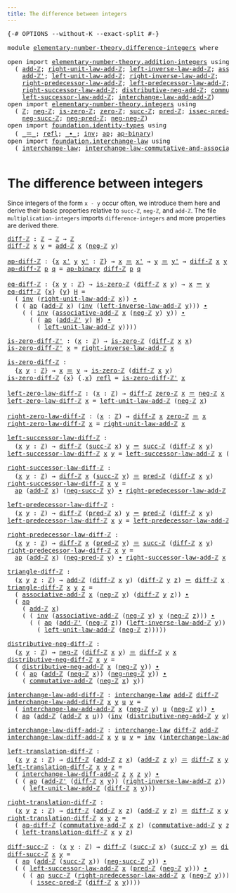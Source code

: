 ```yaml
---
title: The difference between integers
---
```


<pre class="Agda"><a id="57" class="Symbol">{-#</a> <a id="61" class="Keyword">OPTIONS</a> <a id="69" class="Pragma">--without-K</a> <a id="81" class="Pragma">--exact-split</a> <a id="95" class="Symbol">#-}</a>

<a id="100" class="Keyword">module</a> <a id="107" href="elementary-number-theory.difference-integers.html" class="Module">elementary-number-theory.difference-integers</a> <a id="152" class="Keyword">where</a>

<a id="159" class="Keyword">open</a> <a id="164" class="Keyword">import</a> <a id="171" href="elementary-number-theory.addition-integers.html" class="Module">elementary-number-theory.addition-integers</a> <a id="214" class="Keyword">using</a>
  <a id="222" class="Symbol">(</a> <a id="224" href="elementary-number-theory.addition-integers.html#1505" class="Function">add-ℤ</a><a id="229" class="Symbol">;</a> <a id="231" href="elementary-number-theory.addition-integers.html#2048" class="Function">right-unit-law-add-ℤ</a><a id="251" class="Symbol">;</a> <a id="253" href="elementary-number-theory.addition-integers.html#7179" class="Function">left-inverse-law-add-ℤ</a><a id="275" class="Symbol">;</a> <a id="277" href="elementary-number-theory.addition-integers.html#5260" class="Function">associative-add-ℤ</a><a id="294" class="Symbol">;</a>
    <a id="300" href="elementary-number-theory.addition-integers.html#1739" class="Function">add-ℤ&#39;</a><a id="306" class="Symbol">;</a> <a id="308" href="elementary-number-theory.addition-integers.html#1957" class="Function">left-unit-law-add-ℤ</a><a id="327" class="Symbol">;</a> <a id="329" href="elementary-number-theory.addition-integers.html#7685" class="Function">right-inverse-law-add-ℤ</a><a id="352" class="Symbol">;</a>
    <a id="358" href="elementary-number-theory.addition-integers.html#2918" class="Function">right-predecessor-law-add-ℤ</a><a id="385" class="Symbol">;</a> <a id="387" href="elementary-number-theory.addition-integers.html#2441" class="Function">left-predecessor-law-add-ℤ</a><a id="413" class="Symbol">;</a>
    <a id="419" href="elementary-number-theory.addition-integers.html#4016" class="Function">right-successor-law-add-ℤ</a><a id="444" class="Symbol">;</a> <a id="446" href="elementary-number-theory.addition-integers.html#10015" class="Function">distributive-neg-add-ℤ</a><a id="468" class="Symbol">;</a> <a id="470" href="elementary-number-theory.addition-integers.html#6403" class="Function">commutative-add-ℤ</a><a id="487" class="Symbol">;</a>
    <a id="493" href="elementary-number-theory.addition-integers.html#3554" class="Function">left-successor-law-add-ℤ</a><a id="517" class="Symbol">;</a> <a id="519" href="elementary-number-theory.addition-integers.html#8631" class="Function">interchange-law-add-add-ℤ</a><a id="544" class="Symbol">)</a>
<a id="546" class="Keyword">open</a> <a id="551" class="Keyword">import</a> <a id="558" href="elementary-number-theory.integers.html" class="Module">elementary-number-theory.integers</a> <a id="592" class="Keyword">using</a>
  <a id="600" class="Symbol">(</a> <a id="602" href="elementary-number-theory.integers.html#1907" class="Function">ℤ</a><a id="603" class="Symbol">;</a> <a id="605" href="elementary-number-theory.integers.html#3916" class="Function">neg-ℤ</a><a id="610" class="Symbol">;</a> <a id="612" href="elementary-number-theory.integers.html#2186" class="Function">is-zero-ℤ</a><a id="621" class="Symbol">;</a> <a id="623" href="elementary-number-theory.integers.html#2150" class="Function">zero-ℤ</a><a id="629" class="Symbol">;</a> <a id="631" href="elementary-number-theory.integers.html#3491" class="Function">succ-ℤ</a><a id="637" class="Symbol">;</a> <a id="639" href="elementary-number-theory.integers.html#3644" class="Function">pred-ℤ</a><a id="645" class="Symbol">;</a> <a id="647" href="elementary-number-theory.integers.html#4368" class="Function">issec-pred-ℤ</a><a id="659" class="Symbol">;</a>
    <a id="665" href="elementary-number-theory.integers.html#6402" class="Function">neg-succ-ℤ</a><a id="675" class="Symbol">;</a> <a id="677" href="elementary-number-theory.integers.html#6203" class="Function">neg-pred-ℤ</a><a id="687" class="Symbol">;</a> <a id="689" href="elementary-number-theory.integers.html#5651" class="Function">neg-neg-ℤ</a><a id="698" class="Symbol">)</a>
<a id="700" class="Keyword">open</a> <a id="705" class="Keyword">import</a> <a id="712" href="foundation.identity-types.html" class="Module">foundation.identity-types</a> <a id="738" class="Keyword">using</a>
  <a id="746" class="Symbol">(</a> <a id="748" href="foundation-core.identity-types.html#1865" class="Function Operator">_＝_</a><a id="751" class="Symbol">;</a> <a id="753" href="foundation-core.identity-types.html#1820" class="InductiveConstructor">refl</a><a id="757" class="Symbol">;</a> <a id="759" href="foundation-core.identity-types.html#2425" class="Function Operator">_∙_</a><a id="762" class="Symbol">;</a> <a id="764" href="foundation-core.identity-types.html#2729" class="Function">inv</a><a id="767" class="Symbol">;</a> <a id="769" href="foundation-core.identity-types.html#4003" class="Function">ap</a><a id="771" class="Symbol">;</a> <a id="773" href="foundation-core.identity-types.html#7656" class="Function">ap-binary</a><a id="782" class="Symbol">)</a>
<a id="784" class="Keyword">open</a> <a id="789" class="Keyword">import</a> <a id="796" href="foundation.interchange-law.html" class="Module">foundation.interchange-law</a> <a id="823" class="Keyword">using</a>
  <a id="831" class="Symbol">(</a> <a id="833" href="foundation.interchange-law.html#1655" class="Function">interchange-law</a><a id="848" class="Symbol">;</a> <a id="850" href="foundation.interchange-law.html#1771" class="Function">interchange-law-commutative-and-associative</a><a id="893" class="Symbol">)</a>

</pre>
# The difference between integers

Since integers of the form `x - y` occur often, we introduce them here and derive their basic properties relative to `succ-ℤ`, `neg-ℤ`, and `add-ℤ`. The file `multiplication-integers` imports `difference-integers` and more properties are derived there.

<pre class="Agda"><a id="diff-ℤ"></a><a id="1194" href="elementary-number-theory.difference-integers.html#1194" class="Function">diff-ℤ</a> <a id="1201" class="Symbol">:</a> <a id="1203" href="elementary-number-theory.integers.html#1907" class="Function">ℤ</a> <a id="1205" class="Symbol">→</a> <a id="1207" href="elementary-number-theory.integers.html#1907" class="Function">ℤ</a> <a id="1209" class="Symbol">→</a> <a id="1211" href="elementary-number-theory.integers.html#1907" class="Function">ℤ</a>
<a id="1213" href="elementary-number-theory.difference-integers.html#1194" class="Function">diff-ℤ</a> <a id="1220" href="elementary-number-theory.difference-integers.html#1220" class="Bound">x</a> <a id="1222" href="elementary-number-theory.difference-integers.html#1222" class="Bound">y</a> <a id="1224" class="Symbol">=</a> <a id="1226" href="elementary-number-theory.addition-integers.html#1505" class="Function">add-ℤ</a> <a id="1232" href="elementary-number-theory.difference-integers.html#1220" class="Bound">x</a> <a id="1234" class="Symbol">(</a><a id="1235" href="elementary-number-theory.integers.html#3916" class="Function">neg-ℤ</a> <a id="1241" href="elementary-number-theory.difference-integers.html#1222" class="Bound">y</a><a id="1242" class="Symbol">)</a>

<a id="ap-diff-ℤ"></a><a id="1245" href="elementary-number-theory.difference-integers.html#1245" class="Function">ap-diff-ℤ</a> <a id="1255" class="Symbol">:</a> <a id="1257" class="Symbol">{</a><a id="1258" href="elementary-number-theory.difference-integers.html#1258" class="Bound">x</a> <a id="1260" href="elementary-number-theory.difference-integers.html#1260" class="Bound">x&#39;</a> <a id="1263" href="elementary-number-theory.difference-integers.html#1263" class="Bound">y</a> <a id="1265" href="elementary-number-theory.difference-integers.html#1265" class="Bound">y&#39;</a> <a id="1268" class="Symbol">:</a> <a id="1270" href="elementary-number-theory.integers.html#1907" class="Function">ℤ</a><a id="1271" class="Symbol">}</a> <a id="1273" class="Symbol">→</a> <a id="1275" href="elementary-number-theory.difference-integers.html#1258" class="Bound">x</a> <a id="1277" href="foundation-core.identity-types.html#1865" class="Function Operator">＝</a> <a id="1279" href="elementary-number-theory.difference-integers.html#1260" class="Bound">x&#39;</a> <a id="1282" class="Symbol">→</a> <a id="1284" href="elementary-number-theory.difference-integers.html#1263" class="Bound">y</a> <a id="1286" href="foundation-core.identity-types.html#1865" class="Function Operator">＝</a> <a id="1288" href="elementary-number-theory.difference-integers.html#1265" class="Bound">y&#39;</a> <a id="1291" class="Symbol">→</a> <a id="1293" href="elementary-number-theory.difference-integers.html#1194" class="Function">diff-ℤ</a> <a id="1300" href="elementary-number-theory.difference-integers.html#1258" class="Bound">x</a> <a id="1302" href="elementary-number-theory.difference-integers.html#1263" class="Bound">y</a> <a id="1304" href="foundation-core.identity-types.html#1865" class="Function Operator">＝</a> <a id="1306" href="elementary-number-theory.difference-integers.html#1194" class="Function">diff-ℤ</a> <a id="1313" href="elementary-number-theory.difference-integers.html#1260" class="Bound">x&#39;</a> <a id="1316" href="elementary-number-theory.difference-integers.html#1265" class="Bound">y&#39;</a>
<a id="1319" href="elementary-number-theory.difference-integers.html#1245" class="Function">ap-diff-ℤ</a> <a id="1329" href="elementary-number-theory.difference-integers.html#1329" class="Bound">p</a> <a id="1331" href="elementary-number-theory.difference-integers.html#1331" class="Bound">q</a> <a id="1333" class="Symbol">=</a> <a id="1335" href="foundation-core.identity-types.html#7656" class="Function">ap-binary</a> <a id="1345" href="elementary-number-theory.difference-integers.html#1194" class="Function">diff-ℤ</a> <a id="1352" href="elementary-number-theory.difference-integers.html#1329" class="Bound">p</a> <a id="1354" href="elementary-number-theory.difference-integers.html#1331" class="Bound">q</a>

<a id="eq-diff-ℤ"></a><a id="1357" href="elementary-number-theory.difference-integers.html#1357" class="Function">eq-diff-ℤ</a> <a id="1367" class="Symbol">:</a> <a id="1369" class="Symbol">{</a><a id="1370" href="elementary-number-theory.difference-integers.html#1370" class="Bound">x</a> <a id="1372" href="elementary-number-theory.difference-integers.html#1372" class="Bound">y</a> <a id="1374" class="Symbol">:</a> <a id="1376" href="elementary-number-theory.integers.html#1907" class="Function">ℤ</a><a id="1377" class="Symbol">}</a> <a id="1379" class="Symbol">→</a> <a id="1381" href="elementary-number-theory.integers.html#2186" class="Function">is-zero-ℤ</a> <a id="1391" class="Symbol">(</a><a id="1392" href="elementary-number-theory.difference-integers.html#1194" class="Function">diff-ℤ</a> <a id="1399" href="elementary-number-theory.difference-integers.html#1370" class="Bound">x</a> <a id="1401" href="elementary-number-theory.difference-integers.html#1372" class="Bound">y</a><a id="1402" class="Symbol">)</a> <a id="1404" class="Symbol">→</a> <a id="1406" href="elementary-number-theory.difference-integers.html#1370" class="Bound">x</a> <a id="1408" href="foundation-core.identity-types.html#1865" class="Function Operator">＝</a> <a id="1410" href="elementary-number-theory.difference-integers.html#1372" class="Bound">y</a>
<a id="1412" href="elementary-number-theory.difference-integers.html#1357" class="Function">eq-diff-ℤ</a> <a id="1422" class="Symbol">{</a><a id="1423" href="elementary-number-theory.difference-integers.html#1423" class="Bound">x</a><a id="1424" class="Symbol">}</a> <a id="1426" class="Symbol">{</a><a id="1427" href="elementary-number-theory.difference-integers.html#1427" class="Bound">y</a><a id="1428" class="Symbol">}</a> <a id="1430" href="elementary-number-theory.difference-integers.html#1430" class="Bound">H</a> <a id="1432" class="Symbol">=</a>
  <a id="1436" class="Symbol">(</a> <a id="1438" href="foundation-core.identity-types.html#2729" class="Function">inv</a> <a id="1442" class="Symbol">(</a><a id="1443" href="elementary-number-theory.addition-integers.html#2048" class="Function">right-unit-law-add-ℤ</a> <a id="1464" href="elementary-number-theory.difference-integers.html#1423" class="Bound">x</a><a id="1465" class="Symbol">))</a> <a id="1468" href="foundation-core.identity-types.html#2425" class="Function Operator">∙</a>
  <a id="1472" class="Symbol">(</a> <a id="1474" class="Symbol">(</a> <a id="1476" href="foundation-core.identity-types.html#4003" class="Function">ap</a> <a id="1479" class="Symbol">(</a><a id="1480" href="elementary-number-theory.addition-integers.html#1505" class="Function">add-ℤ</a> <a id="1486" href="elementary-number-theory.difference-integers.html#1423" class="Bound">x</a><a id="1487" class="Symbol">)</a> <a id="1489" class="Symbol">(</a><a id="1490" href="foundation-core.identity-types.html#2729" class="Function">inv</a> <a id="1494" class="Symbol">(</a><a id="1495" href="elementary-number-theory.addition-integers.html#7179" class="Function">left-inverse-law-add-ℤ</a> <a id="1518" href="elementary-number-theory.difference-integers.html#1427" class="Bound">y</a><a id="1519" class="Symbol">)))</a> <a id="1523" href="foundation-core.identity-types.html#2425" class="Function Operator">∙</a>
    <a id="1529" class="Symbol">(</a> <a id="1531" class="Symbol">(</a> <a id="1533" href="foundation-core.identity-types.html#2729" class="Function">inv</a> <a id="1537" class="Symbol">(</a><a id="1538" href="elementary-number-theory.addition-integers.html#5260" class="Function">associative-add-ℤ</a> <a id="1556" href="elementary-number-theory.difference-integers.html#1423" class="Bound">x</a> <a id="1558" class="Symbol">(</a><a id="1559" href="elementary-number-theory.integers.html#3916" class="Function">neg-ℤ</a> <a id="1565" href="elementary-number-theory.difference-integers.html#1427" class="Bound">y</a><a id="1566" class="Symbol">)</a> <a id="1568" href="elementary-number-theory.difference-integers.html#1427" class="Bound">y</a><a id="1569" class="Symbol">))</a> <a id="1572" href="foundation-core.identity-types.html#2425" class="Function Operator">∙</a>
      <a id="1580" class="Symbol">(</a> <a id="1582" class="Symbol">(</a> <a id="1584" href="foundation-core.identity-types.html#4003" class="Function">ap</a> <a id="1587" class="Symbol">(</a><a id="1588" href="elementary-number-theory.addition-integers.html#1739" class="Function">add-ℤ&#39;</a> <a id="1595" href="elementary-number-theory.difference-integers.html#1427" class="Bound">y</a><a id="1596" class="Symbol">)</a> <a id="1598" href="elementary-number-theory.difference-integers.html#1430" class="Bound">H</a><a id="1599" class="Symbol">)</a> <a id="1601" href="foundation-core.identity-types.html#2425" class="Function Operator">∙</a>
        <a id="1611" class="Symbol">(</a> <a id="1613" href="elementary-number-theory.addition-integers.html#1957" class="Function">left-unit-law-add-ℤ</a> <a id="1633" href="elementary-number-theory.difference-integers.html#1427" class="Bound">y</a><a id="1634" class="Symbol">))))</a>

<a id="is-zero-diff-ℤ&#39;"></a><a id="1640" href="elementary-number-theory.difference-integers.html#1640" class="Function">is-zero-diff-ℤ&#39;</a> <a id="1656" class="Symbol">:</a> <a id="1658" class="Symbol">(</a><a id="1659" href="elementary-number-theory.difference-integers.html#1659" class="Bound">x</a> <a id="1661" class="Symbol">:</a> <a id="1663" href="elementary-number-theory.integers.html#1907" class="Function">ℤ</a><a id="1664" class="Symbol">)</a> <a id="1666" class="Symbol">→</a> <a id="1668" href="elementary-number-theory.integers.html#2186" class="Function">is-zero-ℤ</a> <a id="1678" class="Symbol">(</a><a id="1679" href="elementary-number-theory.difference-integers.html#1194" class="Function">diff-ℤ</a> <a id="1686" href="elementary-number-theory.difference-integers.html#1659" class="Bound">x</a> <a id="1688" href="elementary-number-theory.difference-integers.html#1659" class="Bound">x</a><a id="1689" class="Symbol">)</a>
<a id="1691" href="elementary-number-theory.difference-integers.html#1640" class="Function">is-zero-diff-ℤ&#39;</a> <a id="1707" href="elementary-number-theory.difference-integers.html#1707" class="Bound">x</a> <a id="1709" class="Symbol">=</a> <a id="1711" href="elementary-number-theory.addition-integers.html#7685" class="Function">right-inverse-law-add-ℤ</a> <a id="1735" href="elementary-number-theory.difference-integers.html#1707" class="Bound">x</a>

<a id="is-zero-diff-ℤ"></a><a id="1738" href="elementary-number-theory.difference-integers.html#1738" class="Function">is-zero-diff-ℤ</a> <a id="1753" class="Symbol">:</a>
  <a id="1757" class="Symbol">{</a><a id="1758" href="elementary-number-theory.difference-integers.html#1758" class="Bound">x</a> <a id="1760" href="elementary-number-theory.difference-integers.html#1760" class="Bound">y</a> <a id="1762" class="Symbol">:</a> <a id="1764" href="elementary-number-theory.integers.html#1907" class="Function">ℤ</a><a id="1765" class="Symbol">}</a> <a id="1767" class="Symbol">→</a> <a id="1769" href="elementary-number-theory.difference-integers.html#1758" class="Bound">x</a> <a id="1771" href="foundation-core.identity-types.html#1865" class="Function Operator">＝</a> <a id="1773" href="elementary-number-theory.difference-integers.html#1760" class="Bound">y</a> <a id="1775" class="Symbol">→</a> <a id="1777" href="elementary-number-theory.integers.html#2186" class="Function">is-zero-ℤ</a> <a id="1787" class="Symbol">(</a><a id="1788" href="elementary-number-theory.difference-integers.html#1194" class="Function">diff-ℤ</a> <a id="1795" href="elementary-number-theory.difference-integers.html#1758" class="Bound">x</a> <a id="1797" href="elementary-number-theory.difference-integers.html#1760" class="Bound">y</a><a id="1798" class="Symbol">)</a>
<a id="1800" href="elementary-number-theory.difference-integers.html#1738" class="Function">is-zero-diff-ℤ</a> <a id="1815" class="Symbol">{</a><a id="1816" href="elementary-number-theory.difference-integers.html#1816" class="Bound">x</a><a id="1817" class="Symbol">}</a> <a id="1819" class="Symbol">{</a><a id="1820" class="DottedPattern Symbol">.</a><a id="1821" href="elementary-number-theory.difference-integers.html#1816" class="DottedPattern Bound">x</a><a id="1822" class="Symbol">}</a> <a id="1824" href="foundation-core.identity-types.html#1820" class="InductiveConstructor">refl</a> <a id="1829" class="Symbol">=</a> <a id="1831" href="elementary-number-theory.difference-integers.html#1640" class="Function">is-zero-diff-ℤ&#39;</a> <a id="1847" href="elementary-number-theory.difference-integers.html#1816" class="Bound">x</a>

<a id="left-zero-law-diff-ℤ"></a><a id="1850" href="elementary-number-theory.difference-integers.html#1850" class="Function">left-zero-law-diff-ℤ</a> <a id="1871" class="Symbol">:</a> <a id="1873" class="Symbol">(</a><a id="1874" href="elementary-number-theory.difference-integers.html#1874" class="Bound">x</a> <a id="1876" class="Symbol">:</a> <a id="1878" href="elementary-number-theory.integers.html#1907" class="Function">ℤ</a><a id="1879" class="Symbol">)</a> <a id="1881" class="Symbol">→</a> <a id="1883" href="elementary-number-theory.difference-integers.html#1194" class="Function">diff-ℤ</a> <a id="1890" href="elementary-number-theory.integers.html#2150" class="Function">zero-ℤ</a> <a id="1897" href="elementary-number-theory.difference-integers.html#1874" class="Bound">x</a> <a id="1899" href="foundation-core.identity-types.html#1865" class="Function Operator">＝</a> <a id="1901" href="elementary-number-theory.integers.html#3916" class="Function">neg-ℤ</a> <a id="1907" href="elementary-number-theory.difference-integers.html#1874" class="Bound">x</a>
<a id="1909" href="elementary-number-theory.difference-integers.html#1850" class="Function">left-zero-law-diff-ℤ</a> <a id="1930" href="elementary-number-theory.difference-integers.html#1930" class="Bound">x</a> <a id="1932" class="Symbol">=</a> <a id="1934" href="elementary-number-theory.addition-integers.html#1957" class="Function">left-unit-law-add-ℤ</a> <a id="1954" class="Symbol">(</a><a id="1955" href="elementary-number-theory.integers.html#3916" class="Function">neg-ℤ</a> <a id="1961" href="elementary-number-theory.difference-integers.html#1930" class="Bound">x</a><a id="1962" class="Symbol">)</a>

<a id="right-zero-law-diff-ℤ"></a><a id="1965" href="elementary-number-theory.difference-integers.html#1965" class="Function">right-zero-law-diff-ℤ</a> <a id="1987" class="Symbol">:</a> <a id="1989" class="Symbol">(</a><a id="1990" href="elementary-number-theory.difference-integers.html#1990" class="Bound">x</a> <a id="1992" class="Symbol">:</a> <a id="1994" href="elementary-number-theory.integers.html#1907" class="Function">ℤ</a><a id="1995" class="Symbol">)</a> <a id="1997" class="Symbol">→</a> <a id="1999" href="elementary-number-theory.difference-integers.html#1194" class="Function">diff-ℤ</a> <a id="2006" href="elementary-number-theory.difference-integers.html#1990" class="Bound">x</a> <a id="2008" href="elementary-number-theory.integers.html#2150" class="Function">zero-ℤ</a> <a id="2015" href="foundation-core.identity-types.html#1865" class="Function Operator">＝</a> <a id="2017" href="elementary-number-theory.difference-integers.html#1990" class="Bound">x</a>
<a id="2019" href="elementary-number-theory.difference-integers.html#1965" class="Function">right-zero-law-diff-ℤ</a> <a id="2041" href="elementary-number-theory.difference-integers.html#2041" class="Bound">x</a> <a id="2043" class="Symbol">=</a> <a id="2045" href="elementary-number-theory.addition-integers.html#2048" class="Function">right-unit-law-add-ℤ</a> <a id="2066" href="elementary-number-theory.difference-integers.html#2041" class="Bound">x</a>

<a id="left-successor-law-diff-ℤ"></a><a id="2069" href="elementary-number-theory.difference-integers.html#2069" class="Function">left-successor-law-diff-ℤ</a> <a id="2095" class="Symbol">:</a>
  <a id="2099" class="Symbol">(</a><a id="2100" href="elementary-number-theory.difference-integers.html#2100" class="Bound">x</a> <a id="2102" href="elementary-number-theory.difference-integers.html#2102" class="Bound">y</a> <a id="2104" class="Symbol">:</a> <a id="2106" href="elementary-number-theory.integers.html#1907" class="Function">ℤ</a><a id="2107" class="Symbol">)</a> <a id="2109" class="Symbol">→</a> <a id="2111" href="elementary-number-theory.difference-integers.html#1194" class="Function">diff-ℤ</a> <a id="2118" class="Symbol">(</a><a id="2119" href="elementary-number-theory.integers.html#3491" class="Function">succ-ℤ</a> <a id="2126" href="elementary-number-theory.difference-integers.html#2100" class="Bound">x</a><a id="2127" class="Symbol">)</a> <a id="2129" href="elementary-number-theory.difference-integers.html#2102" class="Bound">y</a> <a id="2131" href="foundation-core.identity-types.html#1865" class="Function Operator">＝</a> <a id="2133" href="elementary-number-theory.integers.html#3491" class="Function">succ-ℤ</a> <a id="2140" class="Symbol">(</a><a id="2141" href="elementary-number-theory.difference-integers.html#1194" class="Function">diff-ℤ</a> <a id="2148" href="elementary-number-theory.difference-integers.html#2100" class="Bound">x</a> <a id="2150" href="elementary-number-theory.difference-integers.html#2102" class="Bound">y</a><a id="2151" class="Symbol">)</a>
<a id="2153" href="elementary-number-theory.difference-integers.html#2069" class="Function">left-successor-law-diff-ℤ</a> <a id="2179" href="elementary-number-theory.difference-integers.html#2179" class="Bound">x</a> <a id="2181" href="elementary-number-theory.difference-integers.html#2181" class="Bound">y</a> <a id="2183" class="Symbol">=</a> <a id="2185" href="elementary-number-theory.addition-integers.html#3554" class="Function">left-successor-law-add-ℤ</a> <a id="2210" href="elementary-number-theory.difference-integers.html#2179" class="Bound">x</a> <a id="2212" class="Symbol">(</a><a id="2213" href="elementary-number-theory.integers.html#3916" class="Function">neg-ℤ</a> <a id="2219" href="elementary-number-theory.difference-integers.html#2181" class="Bound">y</a><a id="2220" class="Symbol">)</a>

<a id="right-successor-law-diff-ℤ"></a><a id="2223" href="elementary-number-theory.difference-integers.html#2223" class="Function">right-successor-law-diff-ℤ</a> <a id="2250" class="Symbol">:</a>
  <a id="2254" class="Symbol">(</a><a id="2255" href="elementary-number-theory.difference-integers.html#2255" class="Bound">x</a> <a id="2257" href="elementary-number-theory.difference-integers.html#2257" class="Bound">y</a> <a id="2259" class="Symbol">:</a> <a id="2261" href="elementary-number-theory.integers.html#1907" class="Function">ℤ</a><a id="2262" class="Symbol">)</a> <a id="2264" class="Symbol">→</a> <a id="2266" href="elementary-number-theory.difference-integers.html#1194" class="Function">diff-ℤ</a> <a id="2273" href="elementary-number-theory.difference-integers.html#2255" class="Bound">x</a> <a id="2275" class="Symbol">(</a><a id="2276" href="elementary-number-theory.integers.html#3491" class="Function">succ-ℤ</a> <a id="2283" href="elementary-number-theory.difference-integers.html#2257" class="Bound">y</a><a id="2284" class="Symbol">)</a> <a id="2286" href="foundation-core.identity-types.html#1865" class="Function Operator">＝</a> <a id="2288" href="elementary-number-theory.integers.html#3644" class="Function">pred-ℤ</a> <a id="2295" class="Symbol">(</a><a id="2296" href="elementary-number-theory.difference-integers.html#1194" class="Function">diff-ℤ</a> <a id="2303" href="elementary-number-theory.difference-integers.html#2255" class="Bound">x</a> <a id="2305" href="elementary-number-theory.difference-integers.html#2257" class="Bound">y</a><a id="2306" class="Symbol">)</a>
<a id="2308" href="elementary-number-theory.difference-integers.html#2223" class="Function">right-successor-law-diff-ℤ</a> <a id="2335" href="elementary-number-theory.difference-integers.html#2335" class="Bound">x</a> <a id="2337" href="elementary-number-theory.difference-integers.html#2337" class="Bound">y</a> <a id="2339" class="Symbol">=</a>
  <a id="2343" href="foundation-core.identity-types.html#4003" class="Function">ap</a> <a id="2346" class="Symbol">(</a><a id="2347" href="elementary-number-theory.addition-integers.html#1505" class="Function">add-ℤ</a> <a id="2353" href="elementary-number-theory.difference-integers.html#2335" class="Bound">x</a><a id="2354" class="Symbol">)</a> <a id="2356" class="Symbol">(</a><a id="2357" href="elementary-number-theory.integers.html#6402" class="Function">neg-succ-ℤ</a> <a id="2368" href="elementary-number-theory.difference-integers.html#2337" class="Bound">y</a><a id="2369" class="Symbol">)</a> <a id="2371" href="foundation-core.identity-types.html#2425" class="Function Operator">∙</a> <a id="2373" href="elementary-number-theory.addition-integers.html#2918" class="Function">right-predecessor-law-add-ℤ</a> <a id="2401" href="elementary-number-theory.difference-integers.html#2335" class="Bound">x</a> <a id="2403" class="Symbol">(</a><a id="2404" href="elementary-number-theory.integers.html#3916" class="Function">neg-ℤ</a> <a id="2410" href="elementary-number-theory.difference-integers.html#2337" class="Bound">y</a><a id="2411" class="Symbol">)</a>

<a id="left-predecessor-law-diff-ℤ"></a><a id="2414" href="elementary-number-theory.difference-integers.html#2414" class="Function">left-predecessor-law-diff-ℤ</a> <a id="2442" class="Symbol">:</a>
  <a id="2446" class="Symbol">(</a><a id="2447" href="elementary-number-theory.difference-integers.html#2447" class="Bound">x</a> <a id="2449" href="elementary-number-theory.difference-integers.html#2449" class="Bound">y</a> <a id="2451" class="Symbol">:</a> <a id="2453" href="elementary-number-theory.integers.html#1907" class="Function">ℤ</a><a id="2454" class="Symbol">)</a> <a id="2456" class="Symbol">→</a> <a id="2458" href="elementary-number-theory.difference-integers.html#1194" class="Function">diff-ℤ</a> <a id="2465" class="Symbol">(</a><a id="2466" href="elementary-number-theory.integers.html#3644" class="Function">pred-ℤ</a> <a id="2473" href="elementary-number-theory.difference-integers.html#2447" class="Bound">x</a><a id="2474" class="Symbol">)</a> <a id="2476" href="elementary-number-theory.difference-integers.html#2449" class="Bound">y</a> <a id="2478" href="foundation-core.identity-types.html#1865" class="Function Operator">＝</a> <a id="2480" href="elementary-number-theory.integers.html#3644" class="Function">pred-ℤ</a> <a id="2487" class="Symbol">(</a><a id="2488" href="elementary-number-theory.difference-integers.html#1194" class="Function">diff-ℤ</a> <a id="2495" href="elementary-number-theory.difference-integers.html#2447" class="Bound">x</a> <a id="2497" href="elementary-number-theory.difference-integers.html#2449" class="Bound">y</a><a id="2498" class="Symbol">)</a>
<a id="2500" href="elementary-number-theory.difference-integers.html#2414" class="Function">left-predecessor-law-diff-ℤ</a> <a id="2528" href="elementary-number-theory.difference-integers.html#2528" class="Bound">x</a> <a id="2530" href="elementary-number-theory.difference-integers.html#2530" class="Bound">y</a> <a id="2532" class="Symbol">=</a> <a id="2534" href="elementary-number-theory.addition-integers.html#2441" class="Function">left-predecessor-law-add-ℤ</a> <a id="2561" href="elementary-number-theory.difference-integers.html#2528" class="Bound">x</a> <a id="2563" class="Symbol">(</a><a id="2564" href="elementary-number-theory.integers.html#3916" class="Function">neg-ℤ</a> <a id="2570" href="elementary-number-theory.difference-integers.html#2530" class="Bound">y</a><a id="2571" class="Symbol">)</a>

<a id="right-predecessor-law-diff-ℤ"></a><a id="2574" href="elementary-number-theory.difference-integers.html#2574" class="Function">right-predecessor-law-diff-ℤ</a> <a id="2603" class="Symbol">:</a>
  <a id="2607" class="Symbol">(</a><a id="2608" href="elementary-number-theory.difference-integers.html#2608" class="Bound">x</a> <a id="2610" href="elementary-number-theory.difference-integers.html#2610" class="Bound">y</a> <a id="2612" class="Symbol">:</a> <a id="2614" href="elementary-number-theory.integers.html#1907" class="Function">ℤ</a><a id="2615" class="Symbol">)</a> <a id="2617" class="Symbol">→</a> <a id="2619" href="elementary-number-theory.difference-integers.html#1194" class="Function">diff-ℤ</a> <a id="2626" href="elementary-number-theory.difference-integers.html#2608" class="Bound">x</a> <a id="2628" class="Symbol">(</a><a id="2629" href="elementary-number-theory.integers.html#3644" class="Function">pred-ℤ</a> <a id="2636" href="elementary-number-theory.difference-integers.html#2610" class="Bound">y</a><a id="2637" class="Symbol">)</a> <a id="2639" href="foundation-core.identity-types.html#1865" class="Function Operator">＝</a> <a id="2641" href="elementary-number-theory.integers.html#3491" class="Function">succ-ℤ</a> <a id="2648" class="Symbol">(</a><a id="2649" href="elementary-number-theory.difference-integers.html#1194" class="Function">diff-ℤ</a> <a id="2656" href="elementary-number-theory.difference-integers.html#2608" class="Bound">x</a> <a id="2658" href="elementary-number-theory.difference-integers.html#2610" class="Bound">y</a><a id="2659" class="Symbol">)</a>
<a id="2661" href="elementary-number-theory.difference-integers.html#2574" class="Function">right-predecessor-law-diff-ℤ</a> <a id="2690" href="elementary-number-theory.difference-integers.html#2690" class="Bound">x</a> <a id="2692" href="elementary-number-theory.difference-integers.html#2692" class="Bound">y</a> <a id="2694" class="Symbol">=</a>
  <a id="2698" href="foundation-core.identity-types.html#4003" class="Function">ap</a> <a id="2701" class="Symbol">(</a><a id="2702" href="elementary-number-theory.addition-integers.html#1505" class="Function">add-ℤ</a> <a id="2708" href="elementary-number-theory.difference-integers.html#2690" class="Bound">x</a><a id="2709" class="Symbol">)</a> <a id="2711" class="Symbol">(</a><a id="2712" href="elementary-number-theory.integers.html#6203" class="Function">neg-pred-ℤ</a> <a id="2723" href="elementary-number-theory.difference-integers.html#2692" class="Bound">y</a><a id="2724" class="Symbol">)</a> <a id="2726" href="foundation-core.identity-types.html#2425" class="Function Operator">∙</a> <a id="2728" href="elementary-number-theory.addition-integers.html#4016" class="Function">right-successor-law-add-ℤ</a> <a id="2754" href="elementary-number-theory.difference-integers.html#2690" class="Bound">x</a> <a id="2756" class="Symbol">(</a><a id="2757" href="elementary-number-theory.integers.html#3916" class="Function">neg-ℤ</a> <a id="2763" href="elementary-number-theory.difference-integers.html#2692" class="Bound">y</a><a id="2764" class="Symbol">)</a>

<a id="triangle-diff-ℤ"></a><a id="2767" href="elementary-number-theory.difference-integers.html#2767" class="Function">triangle-diff-ℤ</a> <a id="2783" class="Symbol">:</a>
  <a id="2787" class="Symbol">(</a><a id="2788" href="elementary-number-theory.difference-integers.html#2788" class="Bound">x</a> <a id="2790" href="elementary-number-theory.difference-integers.html#2790" class="Bound">y</a> <a id="2792" href="elementary-number-theory.difference-integers.html#2792" class="Bound">z</a> <a id="2794" class="Symbol">:</a> <a id="2796" href="elementary-number-theory.integers.html#1907" class="Function">ℤ</a><a id="2797" class="Symbol">)</a> <a id="2799" class="Symbol">→</a> <a id="2801" href="elementary-number-theory.addition-integers.html#1505" class="Function">add-ℤ</a> <a id="2807" class="Symbol">(</a><a id="2808" href="elementary-number-theory.difference-integers.html#1194" class="Function">diff-ℤ</a> <a id="2815" href="elementary-number-theory.difference-integers.html#2788" class="Bound">x</a> <a id="2817" href="elementary-number-theory.difference-integers.html#2790" class="Bound">y</a><a id="2818" class="Symbol">)</a> <a id="2820" class="Symbol">(</a><a id="2821" href="elementary-number-theory.difference-integers.html#1194" class="Function">diff-ℤ</a> <a id="2828" href="elementary-number-theory.difference-integers.html#2790" class="Bound">y</a> <a id="2830" href="elementary-number-theory.difference-integers.html#2792" class="Bound">z</a><a id="2831" class="Symbol">)</a> <a id="2833" href="foundation-core.identity-types.html#1865" class="Function Operator">＝</a> <a id="2835" href="elementary-number-theory.difference-integers.html#1194" class="Function">diff-ℤ</a> <a id="2842" href="elementary-number-theory.difference-integers.html#2788" class="Bound">x</a> <a id="2844" href="elementary-number-theory.difference-integers.html#2792" class="Bound">z</a>
<a id="2846" href="elementary-number-theory.difference-integers.html#2767" class="Function">triangle-diff-ℤ</a> <a id="2862" href="elementary-number-theory.difference-integers.html#2862" class="Bound">x</a> <a id="2864" href="elementary-number-theory.difference-integers.html#2864" class="Bound">y</a> <a id="2866" href="elementary-number-theory.difference-integers.html#2866" class="Bound">z</a> <a id="2868" class="Symbol">=</a>
  <a id="2872" class="Symbol">(</a> <a id="2874" href="elementary-number-theory.addition-integers.html#5260" class="Function">associative-add-ℤ</a> <a id="2892" href="elementary-number-theory.difference-integers.html#2862" class="Bound">x</a> <a id="2894" class="Symbol">(</a><a id="2895" href="elementary-number-theory.integers.html#3916" class="Function">neg-ℤ</a> <a id="2901" href="elementary-number-theory.difference-integers.html#2864" class="Bound">y</a><a id="2902" class="Symbol">)</a> <a id="2904" class="Symbol">(</a><a id="2905" href="elementary-number-theory.difference-integers.html#1194" class="Function">diff-ℤ</a> <a id="2912" href="elementary-number-theory.difference-integers.html#2864" class="Bound">y</a> <a id="2914" href="elementary-number-theory.difference-integers.html#2866" class="Bound">z</a><a id="2915" class="Symbol">))</a> <a id="2918" href="foundation-core.identity-types.html#2425" class="Function Operator">∙</a>
  <a id="2922" class="Symbol">(</a> <a id="2924" href="foundation-core.identity-types.html#4003" class="Function">ap</a>
    <a id="2931" class="Symbol">(</a> <a id="2933" href="elementary-number-theory.addition-integers.html#1505" class="Function">add-ℤ</a> <a id="2939" href="elementary-number-theory.difference-integers.html#2862" class="Bound">x</a><a id="2940" class="Symbol">)</a>
    <a id="2946" class="Symbol">(</a> <a id="2948" class="Symbol">(</a> <a id="2950" href="foundation-core.identity-types.html#2729" class="Function">inv</a> <a id="2954" class="Symbol">(</a><a id="2955" href="elementary-number-theory.addition-integers.html#5260" class="Function">associative-add-ℤ</a> <a id="2973" class="Symbol">(</a><a id="2974" href="elementary-number-theory.integers.html#3916" class="Function">neg-ℤ</a> <a id="2980" href="elementary-number-theory.difference-integers.html#2864" class="Bound">y</a><a id="2981" class="Symbol">)</a> <a id="2983" href="elementary-number-theory.difference-integers.html#2864" class="Bound">y</a> <a id="2985" class="Symbol">(</a><a id="2986" href="elementary-number-theory.integers.html#3916" class="Function">neg-ℤ</a> <a id="2992" href="elementary-number-theory.difference-integers.html#2866" class="Bound">z</a><a id="2993" class="Symbol">)))</a> <a id="2997" href="foundation-core.identity-types.html#2425" class="Function Operator">∙</a>
      <a id="3005" class="Symbol">(</a> <a id="3007" class="Symbol">(</a> <a id="3009" href="foundation-core.identity-types.html#4003" class="Function">ap</a> <a id="3012" class="Symbol">(</a><a id="3013" href="elementary-number-theory.addition-integers.html#1739" class="Function">add-ℤ&#39;</a> <a id="3020" class="Symbol">(</a><a id="3021" href="elementary-number-theory.integers.html#3916" class="Function">neg-ℤ</a> <a id="3027" href="elementary-number-theory.difference-integers.html#2866" class="Bound">z</a><a id="3028" class="Symbol">))</a> <a id="3031" class="Symbol">(</a><a id="3032" href="elementary-number-theory.addition-integers.html#7179" class="Function">left-inverse-law-add-ℤ</a> <a id="3055" href="elementary-number-theory.difference-integers.html#2864" class="Bound">y</a><a id="3056" class="Symbol">))</a> <a id="3059" href="foundation-core.identity-types.html#2425" class="Function Operator">∙</a>
        <a id="3069" class="Symbol">(</a> <a id="3071" href="elementary-number-theory.addition-integers.html#1957" class="Function">left-unit-law-add-ℤ</a> <a id="3091" class="Symbol">(</a><a id="3092" href="elementary-number-theory.integers.html#3916" class="Function">neg-ℤ</a> <a id="3098" href="elementary-number-theory.difference-integers.html#2866" class="Bound">z</a><a id="3099" class="Symbol">)))))</a>

<a id="distributive-neg-diff-ℤ"></a><a id="3106" href="elementary-number-theory.difference-integers.html#3106" class="Function">distributive-neg-diff-ℤ</a> <a id="3130" class="Symbol">:</a>
  <a id="3134" class="Symbol">(</a><a id="3135" href="elementary-number-theory.difference-integers.html#3135" class="Bound">x</a> <a id="3137" href="elementary-number-theory.difference-integers.html#3137" class="Bound">y</a> <a id="3139" class="Symbol">:</a> <a id="3141" href="elementary-number-theory.integers.html#1907" class="Function">ℤ</a><a id="3142" class="Symbol">)</a> <a id="3144" class="Symbol">→</a> <a id="3146" href="elementary-number-theory.integers.html#3916" class="Function">neg-ℤ</a> <a id="3152" class="Symbol">(</a><a id="3153" href="elementary-number-theory.difference-integers.html#1194" class="Function">diff-ℤ</a> <a id="3160" href="elementary-number-theory.difference-integers.html#3135" class="Bound">x</a> <a id="3162" href="elementary-number-theory.difference-integers.html#3137" class="Bound">y</a><a id="3163" class="Symbol">)</a> <a id="3165" href="foundation-core.identity-types.html#1865" class="Function Operator">＝</a> <a id="3167" href="elementary-number-theory.difference-integers.html#1194" class="Function">diff-ℤ</a> <a id="3174" href="elementary-number-theory.difference-integers.html#3137" class="Bound">y</a> <a id="3176" href="elementary-number-theory.difference-integers.html#3135" class="Bound">x</a>
<a id="3178" href="elementary-number-theory.difference-integers.html#3106" class="Function">distributive-neg-diff-ℤ</a> <a id="3202" href="elementary-number-theory.difference-integers.html#3202" class="Bound">x</a> <a id="3204" href="elementary-number-theory.difference-integers.html#3204" class="Bound">y</a> <a id="3206" class="Symbol">=</a>
  <a id="3210" class="Symbol">(</a> <a id="3212" href="elementary-number-theory.addition-integers.html#10015" class="Function">distributive-neg-add-ℤ</a> <a id="3235" href="elementary-number-theory.difference-integers.html#3202" class="Bound">x</a> <a id="3237" class="Symbol">(</a><a id="3238" href="elementary-number-theory.integers.html#3916" class="Function">neg-ℤ</a> <a id="3244" href="elementary-number-theory.difference-integers.html#3204" class="Bound">y</a><a id="3245" class="Symbol">))</a> <a id="3248" href="foundation-core.identity-types.html#2425" class="Function Operator">∙</a>
  <a id="3252" class="Symbol">(</a> <a id="3254" class="Symbol">(</a> <a id="3256" href="foundation-core.identity-types.html#4003" class="Function">ap</a> <a id="3259" class="Symbol">(</a><a id="3260" href="elementary-number-theory.addition-integers.html#1505" class="Function">add-ℤ</a> <a id="3266" class="Symbol">(</a><a id="3267" href="elementary-number-theory.integers.html#3916" class="Function">neg-ℤ</a> <a id="3273" href="elementary-number-theory.difference-integers.html#3202" class="Bound">x</a><a id="3274" class="Symbol">))</a> <a id="3277" class="Symbol">(</a><a id="3278" href="elementary-number-theory.integers.html#5651" class="Function">neg-neg-ℤ</a> <a id="3288" href="elementary-number-theory.difference-integers.html#3204" class="Bound">y</a><a id="3289" class="Symbol">))</a> <a id="3292" href="foundation-core.identity-types.html#2425" class="Function Operator">∙</a>
    <a id="3298" class="Symbol">(</a> <a id="3300" href="elementary-number-theory.addition-integers.html#6403" class="Function">commutative-add-ℤ</a> <a id="3318" class="Symbol">(</a><a id="3319" href="elementary-number-theory.integers.html#3916" class="Function">neg-ℤ</a> <a id="3325" href="elementary-number-theory.difference-integers.html#3202" class="Bound">x</a><a id="3326" class="Symbol">)</a> <a id="3328" href="elementary-number-theory.difference-integers.html#3204" class="Bound">y</a><a id="3329" class="Symbol">))</a>

<a id="interchange-law-add-diff-ℤ"></a><a id="3333" href="elementary-number-theory.difference-integers.html#3333" class="Function">interchange-law-add-diff-ℤ</a> <a id="3360" class="Symbol">:</a> <a id="3362" href="foundation.interchange-law.html#1655" class="Function">interchange-law</a> <a id="3378" href="elementary-number-theory.addition-integers.html#1505" class="Function">add-ℤ</a> <a id="3384" href="elementary-number-theory.difference-integers.html#1194" class="Function">diff-ℤ</a>
<a id="3391" href="elementary-number-theory.difference-integers.html#3333" class="Function">interchange-law-add-diff-ℤ</a> <a id="3418" href="elementary-number-theory.difference-integers.html#3418" class="Bound">x</a> <a id="3420" href="elementary-number-theory.difference-integers.html#3420" class="Bound">y</a> <a id="3422" href="elementary-number-theory.difference-integers.html#3422" class="Bound">u</a> <a id="3424" href="elementary-number-theory.difference-integers.html#3424" class="Bound">v</a> <a id="3426" class="Symbol">=</a>
  <a id="3430" class="Symbol">(</a> <a id="3432" href="elementary-number-theory.addition-integers.html#8631" class="Function">interchange-law-add-add-ℤ</a> <a id="3458" href="elementary-number-theory.difference-integers.html#3418" class="Bound">x</a> <a id="3460" class="Symbol">(</a><a id="3461" href="elementary-number-theory.integers.html#3916" class="Function">neg-ℤ</a> <a id="3467" href="elementary-number-theory.difference-integers.html#3420" class="Bound">y</a><a id="3468" class="Symbol">)</a> <a id="3470" href="elementary-number-theory.difference-integers.html#3422" class="Bound">u</a> <a id="3472" class="Symbol">(</a><a id="3473" href="elementary-number-theory.integers.html#3916" class="Function">neg-ℤ</a> <a id="3479" href="elementary-number-theory.difference-integers.html#3424" class="Bound">v</a><a id="3480" class="Symbol">))</a> <a id="3483" href="foundation-core.identity-types.html#2425" class="Function Operator">∙</a>
  <a id="3487" class="Symbol">(</a> <a id="3489" href="foundation-core.identity-types.html#4003" class="Function">ap</a> <a id="3492" class="Symbol">(</a><a id="3493" href="elementary-number-theory.addition-integers.html#1505" class="Function">add-ℤ</a> <a id="3499" class="Symbol">(</a><a id="3500" href="elementary-number-theory.addition-integers.html#1505" class="Function">add-ℤ</a> <a id="3506" href="elementary-number-theory.difference-integers.html#3418" class="Bound">x</a> <a id="3508" href="elementary-number-theory.difference-integers.html#3422" class="Bound">u</a><a id="3509" class="Symbol">))</a> <a id="3512" class="Symbol">(</a><a id="3513" href="foundation-core.identity-types.html#2729" class="Function">inv</a> <a id="3517" class="Symbol">(</a><a id="3518" href="elementary-number-theory.addition-integers.html#10015" class="Function">distributive-neg-add-ℤ</a> <a id="3541" href="elementary-number-theory.difference-integers.html#3420" class="Bound">y</a> <a id="3543" href="elementary-number-theory.difference-integers.html#3424" class="Bound">v</a><a id="3544" class="Symbol">)))</a>

<a id="interchange-law-diff-add-ℤ"></a><a id="3549" href="elementary-number-theory.difference-integers.html#3549" class="Function">interchange-law-diff-add-ℤ</a> <a id="3576" class="Symbol">:</a> <a id="3578" href="foundation.interchange-law.html#1655" class="Function">interchange-law</a> <a id="3594" href="elementary-number-theory.difference-integers.html#1194" class="Function">diff-ℤ</a> <a id="3601" href="elementary-number-theory.addition-integers.html#1505" class="Function">add-ℤ</a>
<a id="3607" href="elementary-number-theory.difference-integers.html#3549" class="Function">interchange-law-diff-add-ℤ</a> <a id="3634" href="elementary-number-theory.difference-integers.html#3634" class="Bound">x</a> <a id="3636" href="elementary-number-theory.difference-integers.html#3636" class="Bound">y</a> <a id="3638" href="elementary-number-theory.difference-integers.html#3638" class="Bound">u</a> <a id="3640" href="elementary-number-theory.difference-integers.html#3640" class="Bound">v</a> <a id="3642" class="Symbol">=</a> <a id="3644" href="foundation-core.identity-types.html#2729" class="Function">inv</a> <a id="3648" class="Symbol">(</a><a id="3649" href="elementary-number-theory.difference-integers.html#3333" class="Function">interchange-law-add-diff-ℤ</a> <a id="3676" href="elementary-number-theory.difference-integers.html#3634" class="Bound">x</a> <a id="3678" href="elementary-number-theory.difference-integers.html#3638" class="Bound">u</a> <a id="3680" href="elementary-number-theory.difference-integers.html#3636" class="Bound">y</a> <a id="3682" href="elementary-number-theory.difference-integers.html#3640" class="Bound">v</a><a id="3683" class="Symbol">)</a>

<a id="left-translation-diff-ℤ"></a><a id="3686" href="elementary-number-theory.difference-integers.html#3686" class="Function">left-translation-diff-ℤ</a> <a id="3710" class="Symbol">:</a>
  <a id="3714" class="Symbol">(</a><a id="3715" href="elementary-number-theory.difference-integers.html#3715" class="Bound">x</a> <a id="3717" href="elementary-number-theory.difference-integers.html#3717" class="Bound">y</a> <a id="3719" href="elementary-number-theory.difference-integers.html#3719" class="Bound">z</a> <a id="3721" class="Symbol">:</a> <a id="3723" href="elementary-number-theory.integers.html#1907" class="Function">ℤ</a><a id="3724" class="Symbol">)</a> <a id="3726" class="Symbol">→</a> <a id="3728" href="elementary-number-theory.difference-integers.html#1194" class="Function">diff-ℤ</a> <a id="3735" class="Symbol">(</a><a id="3736" href="elementary-number-theory.addition-integers.html#1505" class="Function">add-ℤ</a> <a id="3742" href="elementary-number-theory.difference-integers.html#3719" class="Bound">z</a> <a id="3744" href="elementary-number-theory.difference-integers.html#3715" class="Bound">x</a><a id="3745" class="Symbol">)</a> <a id="3747" class="Symbol">(</a><a id="3748" href="elementary-number-theory.addition-integers.html#1505" class="Function">add-ℤ</a> <a id="3754" href="elementary-number-theory.difference-integers.html#3719" class="Bound">z</a> <a id="3756" href="elementary-number-theory.difference-integers.html#3717" class="Bound">y</a><a id="3757" class="Symbol">)</a> <a id="3759" href="foundation-core.identity-types.html#1865" class="Function Operator">＝</a> <a id="3761" href="elementary-number-theory.difference-integers.html#1194" class="Function">diff-ℤ</a> <a id="3768" href="elementary-number-theory.difference-integers.html#3715" class="Bound">x</a> <a id="3770" href="elementary-number-theory.difference-integers.html#3717" class="Bound">y</a>
<a id="3772" href="elementary-number-theory.difference-integers.html#3686" class="Function">left-translation-diff-ℤ</a> <a id="3796" href="elementary-number-theory.difference-integers.html#3796" class="Bound">x</a> <a id="3798" href="elementary-number-theory.difference-integers.html#3798" class="Bound">y</a> <a id="3800" href="elementary-number-theory.difference-integers.html#3800" class="Bound">z</a> <a id="3802" class="Symbol">=</a>
  <a id="3806" class="Symbol">(</a> <a id="3808" href="elementary-number-theory.difference-integers.html#3549" class="Function">interchange-law-diff-add-ℤ</a> <a id="3835" href="elementary-number-theory.difference-integers.html#3800" class="Bound">z</a> <a id="3837" href="elementary-number-theory.difference-integers.html#3796" class="Bound">x</a> <a id="3839" href="elementary-number-theory.difference-integers.html#3800" class="Bound">z</a> <a id="3841" href="elementary-number-theory.difference-integers.html#3798" class="Bound">y</a><a id="3842" class="Symbol">)</a> <a id="3844" href="foundation-core.identity-types.html#2425" class="Function Operator">∙</a>
  <a id="3848" class="Symbol">(</a> <a id="3850" class="Symbol">(</a> <a id="3852" href="foundation-core.identity-types.html#4003" class="Function">ap</a> <a id="3855" class="Symbol">(</a><a id="3856" href="elementary-number-theory.addition-integers.html#1739" class="Function">add-ℤ&#39;</a> <a id="3863" class="Symbol">(</a><a id="3864" href="elementary-number-theory.difference-integers.html#1194" class="Function">diff-ℤ</a> <a id="3871" href="elementary-number-theory.difference-integers.html#3796" class="Bound">x</a> <a id="3873" href="elementary-number-theory.difference-integers.html#3798" class="Bound">y</a><a id="3874" class="Symbol">))</a> <a id="3877" class="Symbol">(</a><a id="3878" href="elementary-number-theory.addition-integers.html#7685" class="Function">right-inverse-law-add-ℤ</a> <a id="3902" href="elementary-number-theory.difference-integers.html#3800" class="Bound">z</a><a id="3903" class="Symbol">))</a> <a id="3906" href="foundation-core.identity-types.html#2425" class="Function Operator">∙</a>
    <a id="3912" class="Symbol">(</a> <a id="3914" href="elementary-number-theory.addition-integers.html#1957" class="Function">left-unit-law-add-ℤ</a> <a id="3934" class="Symbol">(</a><a id="3935" href="elementary-number-theory.difference-integers.html#1194" class="Function">diff-ℤ</a> <a id="3942" href="elementary-number-theory.difference-integers.html#3796" class="Bound">x</a> <a id="3944" href="elementary-number-theory.difference-integers.html#3798" class="Bound">y</a><a id="3945" class="Symbol">)))</a>

<a id="right-translation-diff-ℤ"></a><a id="3950" href="elementary-number-theory.difference-integers.html#3950" class="Function">right-translation-diff-ℤ</a> <a id="3975" class="Symbol">:</a>
  <a id="3979" class="Symbol">(</a><a id="3980" href="elementary-number-theory.difference-integers.html#3980" class="Bound">x</a> <a id="3982" href="elementary-number-theory.difference-integers.html#3982" class="Bound">y</a> <a id="3984" href="elementary-number-theory.difference-integers.html#3984" class="Bound">z</a> <a id="3986" class="Symbol">:</a> <a id="3988" href="elementary-number-theory.integers.html#1907" class="Function">ℤ</a><a id="3989" class="Symbol">)</a> <a id="3991" class="Symbol">→</a> <a id="3993" href="elementary-number-theory.difference-integers.html#1194" class="Function">diff-ℤ</a> <a id="4000" class="Symbol">(</a><a id="4001" href="elementary-number-theory.addition-integers.html#1505" class="Function">add-ℤ</a> <a id="4007" href="elementary-number-theory.difference-integers.html#3980" class="Bound">x</a> <a id="4009" href="elementary-number-theory.difference-integers.html#3984" class="Bound">z</a><a id="4010" class="Symbol">)</a> <a id="4012" class="Symbol">(</a><a id="4013" href="elementary-number-theory.addition-integers.html#1505" class="Function">add-ℤ</a> <a id="4019" href="elementary-number-theory.difference-integers.html#3982" class="Bound">y</a> <a id="4021" href="elementary-number-theory.difference-integers.html#3984" class="Bound">z</a><a id="4022" class="Symbol">)</a> <a id="4024" href="foundation-core.identity-types.html#1865" class="Function Operator">＝</a> <a id="4026" href="elementary-number-theory.difference-integers.html#1194" class="Function">diff-ℤ</a> <a id="4033" href="elementary-number-theory.difference-integers.html#3980" class="Bound">x</a> <a id="4035" href="elementary-number-theory.difference-integers.html#3982" class="Bound">y</a>
<a id="4037" href="elementary-number-theory.difference-integers.html#3950" class="Function">right-translation-diff-ℤ</a> <a id="4062" href="elementary-number-theory.difference-integers.html#4062" class="Bound">x</a> <a id="4064" href="elementary-number-theory.difference-integers.html#4064" class="Bound">y</a> <a id="4066" href="elementary-number-theory.difference-integers.html#4066" class="Bound">z</a> <a id="4068" class="Symbol">=</a>
  <a id="4072" class="Symbol">(</a> <a id="4074" href="elementary-number-theory.difference-integers.html#1245" class="Function">ap-diff-ℤ</a> <a id="4084" class="Symbol">(</a><a id="4085" href="elementary-number-theory.addition-integers.html#6403" class="Function">commutative-add-ℤ</a> <a id="4103" href="elementary-number-theory.difference-integers.html#4062" class="Bound">x</a> <a id="4105" href="elementary-number-theory.difference-integers.html#4066" class="Bound">z</a><a id="4106" class="Symbol">)</a> <a id="4108" class="Symbol">(</a><a id="4109" href="elementary-number-theory.addition-integers.html#6403" class="Function">commutative-add-ℤ</a> <a id="4127" href="elementary-number-theory.difference-integers.html#4064" class="Bound">y</a> <a id="4129" href="elementary-number-theory.difference-integers.html#4066" class="Bound">z</a><a id="4130" class="Symbol">))</a> <a id="4133" href="foundation-core.identity-types.html#2425" class="Function Operator">∙</a>
  <a id="4137" class="Symbol">(</a> <a id="4139" href="elementary-number-theory.difference-integers.html#3686" class="Function">left-translation-diff-ℤ</a> <a id="4163" href="elementary-number-theory.difference-integers.html#4062" class="Bound">x</a> <a id="4165" href="elementary-number-theory.difference-integers.html#4064" class="Bound">y</a> <a id="4167" href="elementary-number-theory.difference-integers.html#4066" class="Bound">z</a><a id="4168" class="Symbol">)</a>
</pre>
<pre class="Agda"><a id="diff-succ-ℤ"></a><a id="4183" href="elementary-number-theory.difference-integers.html#4183" class="Function">diff-succ-ℤ</a> <a id="4195" class="Symbol">:</a> <a id="4197" class="Symbol">(</a><a id="4198" href="elementary-number-theory.difference-integers.html#4198" class="Bound">x</a> <a id="4200" href="elementary-number-theory.difference-integers.html#4200" class="Bound">y</a> <a id="4202" class="Symbol">:</a> <a id="4204" href="elementary-number-theory.integers.html#1907" class="Function">ℤ</a><a id="4205" class="Symbol">)</a> <a id="4207" class="Symbol">→</a> <a id="4209" href="elementary-number-theory.difference-integers.html#1194" class="Function">diff-ℤ</a> <a id="4216" class="Symbol">(</a><a id="4217" href="elementary-number-theory.integers.html#3491" class="Function">succ-ℤ</a> <a id="4224" href="elementary-number-theory.difference-integers.html#4198" class="Bound">x</a><a id="4225" class="Symbol">)</a> <a id="4227" class="Symbol">(</a><a id="4228" href="elementary-number-theory.integers.html#3491" class="Function">succ-ℤ</a> <a id="4235" href="elementary-number-theory.difference-integers.html#4200" class="Bound">y</a><a id="4236" class="Symbol">)</a> <a id="4238" href="foundation-core.identity-types.html#1865" class="Function Operator">＝</a> <a id="4240" href="elementary-number-theory.difference-integers.html#1194" class="Function">diff-ℤ</a> <a id="4247" href="elementary-number-theory.difference-integers.html#4198" class="Bound">x</a> <a id="4249" href="elementary-number-theory.difference-integers.html#4200" class="Bound">y</a>
<a id="4251" href="elementary-number-theory.difference-integers.html#4183" class="Function">diff-succ-ℤ</a> <a id="4263" href="elementary-number-theory.difference-integers.html#4263" class="Bound">x</a> <a id="4265" href="elementary-number-theory.difference-integers.html#4265" class="Bound">y</a> <a id="4267" class="Symbol">=</a>
  <a id="4271" class="Symbol">(</a> <a id="4273" href="foundation-core.identity-types.html#4003" class="Function">ap</a> <a id="4276" class="Symbol">(</a><a id="4277" href="elementary-number-theory.addition-integers.html#1505" class="Function">add-ℤ</a> <a id="4283" class="Symbol">(</a><a id="4284" href="elementary-number-theory.integers.html#3491" class="Function">succ-ℤ</a> <a id="4291" href="elementary-number-theory.difference-integers.html#4263" class="Bound">x</a><a id="4292" class="Symbol">))</a> <a id="4295" class="Symbol">(</a><a id="4296" href="elementary-number-theory.integers.html#6402" class="Function">neg-succ-ℤ</a> <a id="4307" href="elementary-number-theory.difference-integers.html#4265" class="Bound">y</a><a id="4308" class="Symbol">))</a> <a id="4311" href="foundation-core.identity-types.html#2425" class="Function Operator">∙</a>
  <a id="4315" class="Symbol">(</a> <a id="4317" class="Symbol">(</a> <a id="4319" href="elementary-number-theory.addition-integers.html#3554" class="Function">left-successor-law-add-ℤ</a> <a id="4344" href="elementary-number-theory.difference-integers.html#4263" class="Bound">x</a> <a id="4346" class="Symbol">(</a><a id="4347" href="elementary-number-theory.integers.html#3644" class="Function">pred-ℤ</a> <a id="4354" class="Symbol">(</a><a id="4355" href="elementary-number-theory.integers.html#3916" class="Function">neg-ℤ</a> <a id="4361" href="elementary-number-theory.difference-integers.html#4265" class="Bound">y</a><a id="4362" class="Symbol">)))</a> <a id="4366" href="foundation-core.identity-types.html#2425" class="Function Operator">∙</a>
    <a id="4372" class="Symbol">(</a> <a id="4374" class="Symbol">(</a> <a id="4376" href="foundation-core.identity-types.html#4003" class="Function">ap</a> <a id="4379" href="elementary-number-theory.integers.html#3491" class="Function">succ-ℤ</a> <a id="4386" class="Symbol">(</a><a id="4387" href="elementary-number-theory.addition-integers.html#2918" class="Function">right-predecessor-law-add-ℤ</a> <a id="4415" href="elementary-number-theory.difference-integers.html#4263" class="Bound">x</a> <a id="4417" class="Symbol">(</a><a id="4418" href="elementary-number-theory.integers.html#3916" class="Function">neg-ℤ</a> <a id="4424" href="elementary-number-theory.difference-integers.html#4265" class="Bound">y</a><a id="4425" class="Symbol">)))</a> <a id="4429" href="foundation-core.identity-types.html#2425" class="Function Operator">∙</a>
      <a id="4437" class="Symbol">(</a> <a id="4439" href="elementary-number-theory.integers.html#4368" class="Function">issec-pred-ℤ</a> <a id="4452" class="Symbol">(</a><a id="4453" href="elementary-number-theory.difference-integers.html#1194" class="Function">diff-ℤ</a> <a id="4460" href="elementary-number-theory.difference-integers.html#4263" class="Bound">x</a> <a id="4462" href="elementary-number-theory.difference-integers.html#4265" class="Bound">y</a><a id="4463" class="Symbol">))))</a>
</pre>